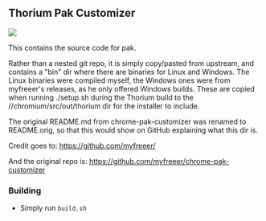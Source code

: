 ## Thorium Pak Customizer

<img src="https://github.com/Alex313031/thorium/blob/main/logos/STAGING/pak.png">

This contains the source code for pak.

Rather than a nested git repo, it is simply copy/pasted from upstream, and contains a "bin" dir where there are binaries for Linux and Windows.
The Linux binaries were compiled myself, the Windows ones were from myfreeer's releases, as he only offered Windows builds.
These are copied when running ./setup.sh during the Thorium build to the //chromium/src/out/thorium dir for the installer to include.

The original README.md from chrome-pak-customizer was renamed to README.orig, so that this would show on GitHub explaining what this dir is.

Credit goes to:
https://github.com/myfreeer/

And the original repo is:
https://github.com/myfreeer/chrome-pak-customizer

### Building

- Simply run `build.sh`
